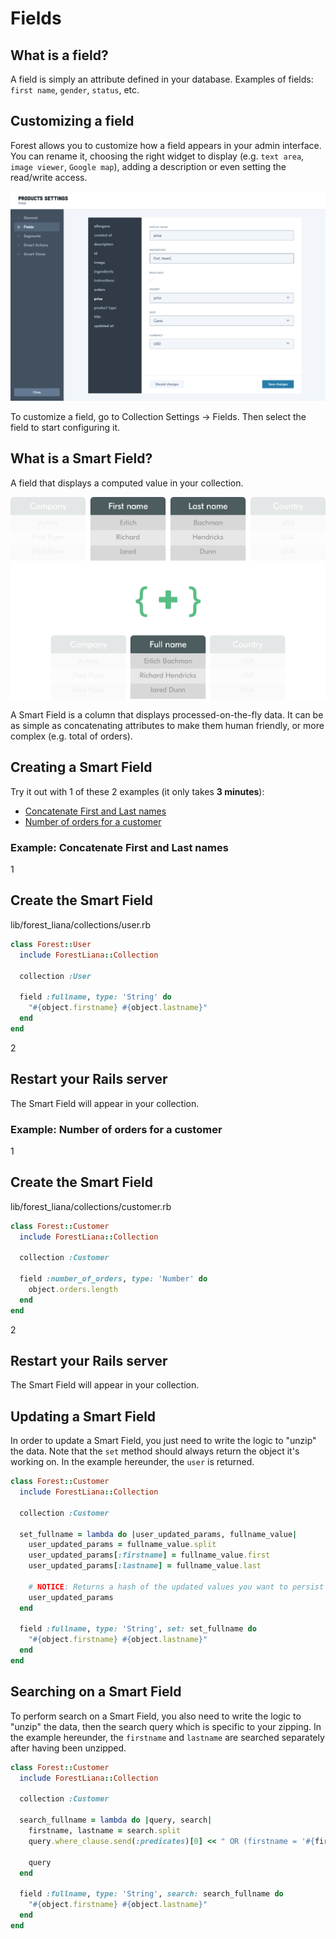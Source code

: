 # Fields

## What is a field?

A field is simply an attribute defined in your database. Examples of fields:
`first name`, `gender`, `status`, etc.

## Customizing a field

Forest allows you to customize how a field appears in your admin interface. You
can rename it, choosing the right widget to display (e.g. `text area`, `image
viewer`, `Google map`), adding a description or even setting the read/write
access.

![Field 1`](/public/img/field-1.png)

To customize a field, go to Collection Settings -> Fields. Then select the
field to start configuring it.

## What is a Smart Field?

A field that displays a computed value in your collection.

<img src="/public/img/smart-field-2.png" alt="Smart field" class="img--retina">

A Smart Field is a column that displays processed-on-the-fly data. It can be as
simple as concatenating attributes to make them human friendly, or more complex
(e.g. total of orders).

## Creating a Smart Field

Try it out with 1 of these 2 examples (it only takes **3 minutes**):

- [Concatenate First and Last names](#example-concatenate-first-and-last-names)
- [Number of orders for a customer](#example-number-of-orders-for-a-customer)

### Example: Concatenate First and Last names

<div class="l-step l-mb l-pt">
  <span class="l-step__number l-step__number--active u-f-l u-hm-r">1</span>
  <div class="u-o-h">
    <h2 class="l-step__title">Create the Smart Field</h2>
    <p class="l-step__description">lib/forest_liana/collections/user.rb</p>
  </div>
</div>

```ruby
class Forest::User
  include ForestLiana::Collection

  collection :User

  field :fullname, type: 'String' do
    "#{object.firstname} #{object.lastname}"
  end
end
```

<div class="l-step l-mb l-pt">
  <span class="l-step__number l-step__number--active u-f-l u-hm-r">2</span>
  <div class="u-o-h">
    <h2 class="l-step__title">Restart your Rails server</h2>
    <p class="l-step__description">The Smart Field will appear in your collection.</p>
  </div>
</div>

### Example: Number of orders for a customer

<div class="l-step l-mb l-pt">
  <span class="l-step__number l-step__number--active u-f-l u-hm-r">1</span>
  <div class="u-o-h">
    <h2 class="l-step__title">Create the Smart Field</h2>
    <p class="l-step__description">lib/forest_liana/collections/customer.rb</p>
  </div>
</div>

```ruby
class Forest::Customer
  include ForestLiana::Collection

  collection :Customer

  field :number_of_orders, type: 'Number' do
    object.orders.length
  end
end
```

<div class="l-step l-mb l-pt">
  <span class="l-step__number l-step__number--active u-f-l u-hm-r">2</span>
  <div class="u-o-h">
    <h2 class="l-step__title">Restart your Rails server</h2>
    <p class="l-step__description">The Smart Field will appear in your collection.</p>
  </div>
</div>

## Updating a Smart Field

In order to update a Smart Field, you just need to write the logic to "unzip"
the data. Note that the `set` method should always return the object it's
working on. In the example hereunder, the `user` is returned.

```ruby
class Forest::Customer
  include ForestLiana::Collection

  collection :Customer

  set_fullname = lambda do |user_updated_params, fullname_value|
    user_updated_params = fullname_value.split
    user_updated_params[:firstname] = fullname_value.first
    user_updated_params[:lastname] = fullname_value.last

    # NOTICE: Returns a hash of the updated values you want to persist
    user_updated_params
  end

  field :fullname, type: 'String', set: set_fullname do
    "#{object.firstname} #{object.lastname}"
  end
end
```

## Searching on a Smart Field

To perform search on a Smart Field, you also need to write the logic to "unzip"
the data, then the search query which is specific to your zipping. In the
example hereunder, the `firstname` and `lastname` are searched separately after
having been unzipped.


```ruby
class Forest::Customer
  include ForestLiana::Collection

  collection :Customer

  search_fullname = lambda do |query, search|
    firstname, lastname = search.split
    query.where_clause.send(:predicates)[0] << " OR (firstname = '#{firstname}' AND lastname = '#{lastname}')"

    query
  end

  field :fullname, type: 'String', search: search_fullname do
    "#{object.firstname} #{object.lastname}"
  end
end
```
